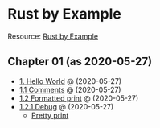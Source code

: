 # Rust by Example

Resource: [Rust by Example][1]

## Chapter 01 (as 2020-05-27)

* [1. Hello World](chp01/hello.rs) @ (2020-05-27)
* [1.1 Comments](chp01/comments.rs) @ (2020-05-27)
* [1.2 Formatted print](chp01/formatted_print.rs) @ (2020-05-27)
* [1.2.1 Debug](chp01/debug.rs) @ (2020-05-27)
  * [Pretty print](chp01/pretty_print.rs)

[1]: https://doc.rust-lang.org/stable/rust-by-example/
